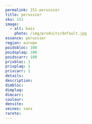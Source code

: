 ```yaml
---
permalink: 151-perussier
title: perussier
sku: 151
image: 
  - alt: bois
    photo: /img/produits/default.jpg
essence: perussier
region: europe
poidsbloc: 100
poidsplaq: 100
poidscarr: 100
prixbloc: 1
prixplaq: 1
prixcarr: 1
details: 
description: 
dimbloc: 
dimplaq: 
dimcarr: 
couleur: 
densite: 
veines: sans
rarete: 
---
```

